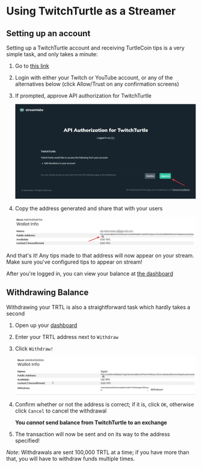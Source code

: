 # Using TwitchTurtle as a Streamer

## Setting up an account

Setting up a TwitchTurtle account and receiving TurtleCoin tips is a very simple task, and only takes a minute:

1.  Go to [this link](https://new.twitchturtle.com)

2.  Login with either your Twitch or YouTube account, or any of the alternatives below (click Allow/Trust on any confirmation screens)

3.  If prompted, approve API authorization for TwitchTurtle

    ![api auth](images/api-auth.png)

4.  Copy the address generated and share that with your users

    ![address](images/address.png)

And that's it! Any tips made to that address will now appear on your stream. Make sure you've configured tips to appear on stream!

After you're logged in, you can view your balance at [the dashboard](https://twitchturtle.com/dashboard/)

## Withdrawing Balance

Withdrawing your TRTL is also a straightforward task which hardly takes a second

1.  Open up your [dashboard](https://twitchturtle.com/dashboard/)

2.  Enter your TRTL address next to `Withdraw`

3.  Click `Withdraw!`

    ![withdraw](images/withdraw.png)

4. Confirm whether or not the address is correct; if it is, click `OK`, otherwise click `Cancel` to cancel the withdrawal

    **You *cannot* send balance from TwitchTurtle to an exchange**

5. The transaction will now be sent and on its way to the address specified!

*Note*: Withdrawals are sent 100,000 TRTL at a time; if you have more than that, you will have to withdraw funds multiple times.
